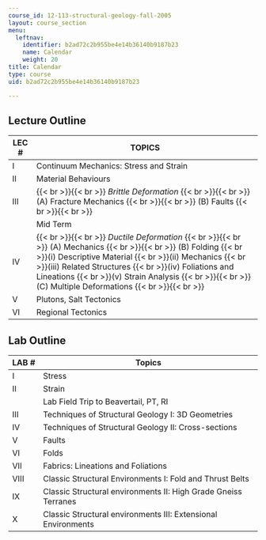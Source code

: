 ```yaml
---
course_id: 12-113-structural-geology-fall-2005
layout: course_section
menu:
  leftnav:
    identifier: b2ad72c2b955be4e14b36140b9187b23
    name: Calendar
    weight: 20
title: Calendar
type: course
uid: b2ad72c2b955be4e14b36140b9187b23

---
```


Lecture Outline
---------------

| LEC # | TOPICS |
| --- | --- |
| I | Continuum Mechanics: Stress and Strain |
| II | Material Behaviours |
| III |  {{< br >}}{{< br >}} _Brittle Deformation_ {{< br >}}{{< br >}} (A) Fracture Mechanics {{< br >}}{{< br >}} (B) Faults {{< br >}}{{< br >}}  |
|  | Mid Term |
| IV |  {{< br >}}{{< br >}} _Ductile Deformation_ {{< br >}}{{< br >}} (A) Mechanics {{< br >}}{{< br >}} (B) Folding  {{< br >}}(i) Descriptive Material  {{< br >}}(ii) Mechanics  {{< br >}}(iii) Related Structures  {{< br >}}(iv) Foliations and Lineations  {{< br >}}(v) Strain Analysis {{< br >}}{{< br >}} (C) Multiple Deformations {{< br >}}{{< br >}}  |
| V | Plutons, Salt Tectonics |
| VI | Regional Tectonics 

  

Lab Outline
-----------

| LAB # | Topics |
| --- | --- |
| I | Stress |
| II | Strain |
|  | Lab Field Trip to Beavertail, PT, RI |
| III | Techniques of Structural Geology I: 3D Geometries |
| IV | Techniques of Structural Geology II: Cross-sections |
| V | Faults |
| VI | Folds |
| VII | Fabrics: Lineations and Foliations |
| VIII | Classic Structural Environments I: Fold and Thrust Belts |
| IX | Classic Structural environments II: High Grade Gneiss Terranes |
| X | Classic Structural environments III: Extensional Environments